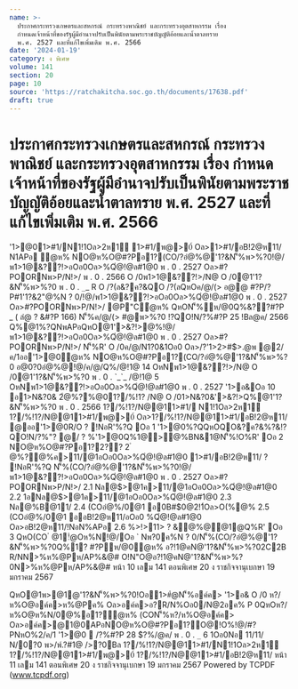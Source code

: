 ```yaml
---
name: >-
  ประกาศกระทรวงเกษตรและสหกรณ์ กระทรวงพาณิชย์ และกระทรวงอุตสาหกรรม เรื่อง
  กำหนดเจ้าหน้าที่ของรัฐผู้มีอำนาจปรับเป็นพินัยตามพระราชบัญญัติอ้อยและน้ำตาลทราย
  พ.ศ. 2527 และที่แก้ไขเพิ่มเติม พ.ศ. 2566
date: '2024-01-19'
category: ง พิเศษ
volume: 141
section: 20
page: 10
source: 'https://ratchakitcha.soc.go.th/documents/17638.pdf'
draft: true
---
```


# ประกาศกระทรวงเกษตรและสหกรณ์ กระทรวงพาณิชย์ และกระทรวงอุตสาหกรรม เรื่อง กำหนดเจ้าหน้าที่ของรัฐผู้มีอำนาจปรับเป็นพินัยตามพระราชบัญญัติอ้อยและน้ำตาลทราย พ.ศ. 2527 และที่แก้ไขเพิ่มเติม พ.ศ. 2566

'1>@01>#1/N1!1Oล>2ห1์ 1>#1/พ@>0์ Oล>1>#1/อB!2@ห11/ N1APอ ํ@ห% NO@ห%O@#?Pอ1?(CO/?อํ@%@'1?&N'็%พ>%?0!@/พ1>1@&??!>อOอ0Oล>%Qํ@!@ล#1@0 พ . 0 . 2527 Oล>#?POORNพ>P/N!>/ พ . 0 . 2566 O /0พ1>1@&??!>/N@ O /0@1'1?&N'็%พ>%?0 พ . 0 . `_`_ R O /?(ล&?ค?&QO /?(ลQหOค/@/(> อ@@ #?P/?P#1'1?&2"@%N ? 0/!@/พ1>1@&??!>อOอ0Oล>%Qํ@!@ล#1@0 พ . 0 . 2527 Oล>#?POORNพ>P/N!>/ @P"Cํ@ห% QหON'็%ห/@0Q%&??#?P _ ( ลํ@ ? &#?P 166) N'็%ค/@/(> #@พ>%?0 !?QO!N/?%#?P 25 !Bล@ค/ 2566 Q%@1%?QNพAPอQหO@1'>&?!>@%!@/พ1>1@&??!>อOอ0Oล>%Qํ@!@ล#1@0 พ . 0 . 2527 Oล>#?POORNพ>P/N!>/ N'็%R' O /0ค/@/N1?0&1Oอ0 Oล>/?'1>2>#$>.@พ @2/ค/1ออ'1>@0ํ@ห% NO@ห%O@#?Pอ1?(CO/?อํ@%@'1?&N'็%พ>%?0 อ@0?0อํ@%@!@/ค/@/Q%/@!1@ 14 OหNพ1>1@&??!>/N@ O /0@1'1?&N'็%พ>%?0 พ . 0 . `_`_ /@!1@ 5 OหNพ1>1@&??!>อOอ0Oล>%Qํ@!@ล#1@0 พ . 0 . 2527 '1>อ&Oอ 10 อ1>N&?0& 2ํ@%?%@01?/%!1? /N@ O /01>N&?0&'>&?!>Q%@1'1?&N'็%พ>%?0 พ . 0 . 2566 1?/%!1?/N@@11>#1/ N1!1Oล>2ห1์ 1?/%!1?/N@@11>#1/พ@>0์ Oล>1?/%!1?/N@@11>#1/อB!2@ห11/ @ออ'1>@0R/O ? !NอR'%?Q Oอ 1 '1>@0%?QQหOQO&?ค?&%?&!?QO!N/?%"? @/ ? %'1>@0Q%1@>@%BN&1@N'็%!O%R' Oอ 2 NO@ห%O@#?Pอ1?2?? 2 ํ @%?@%ค>11/@1อOอ0Oล>%Qํ@!@ล#1@0 1>#1/อB!2@ห11/ ? !NอR'%?Q N'็%(CO/?อํ@%@'1?&N'็%พ>%?0!@/พ1>1@&??!>อOอ0Oล>%Qํ@!@ล#1@0 พ . 0 . 2527 Oล>#?POORNพ>P/N!>/ 2.1 Nล@$>@1ค>11/@1อOอ0Oล>%Qํ@!@ล#1@0 2.2 1อNล@$>@1ค>11/@1อOอ0Oล>%Qํ@!@ล#1@0 2.3 Nล@%B@11/ 2.4 (COอํ@%/0@1 อ0B#$0@2!1์Oล>O(%@% 2.5 (COอํ@%/0@1 ออB!2@ห11/อOอ0 %Qํ@!@ล#1@0 Oล>อB!2@ห11/!NอN%APอ 2.6 %>!>11> ? &ํ@%@@1@Q%R' Oอ 3 QหO(CO ํ @1!ํ@Oห%N!@/Oอ ` Nพ?0ค%N ? 0/N'็%(CO/?อํ@%@'1?&N'็%พ>%?0Q%1? #?Pห/@0ํ@ห% อ?!1@คN@'1?&N'็%พ>%?02C2B R/NN>%ห%@Pห/AP%&@# O!N"O@อ?!1@คN@'1?&N'็%พ>%?0N>%ห%@Pห/AP%&@# หน้า 10 เลม 141 ตอนพิเศษ 20 ง ราชกิจจานุเบกษา 19 มกราคม 2567

QหO@1พ>@1@'1?&N'็%พ>%?0!Oอ1>#ํ@N'็%อค์ค> '1>อ& O /0 ห?/ห%O@อค์ค>ห%@Pค% Oล>อค์ค>อ?R/N%Oอ0/N@2อค% P 0QหOห?/ห%O@ห%N/0@%อ1?ํ@ห% (CON'็%ห?/ห%O@อค์ค> Oล>อค์ค>@1@0APอNO@ห%O@#?Pอ1?O@!O%!@/#?PNหO%2/ค/1 '1>@0  /?%#?P 28 $?%/@ค/ พ . 0 . `_` 6 1Oอ0Nอ $11/%?2 พ1ห/N(N@ .C/>$11/ N/0?0 พ>/พ์.?#1@ />?0Bล 1?/%!1?/N@@11>#1/N1!1Oล>2ห1์ 1?/%!1?/N@@11>#1/พ@>0์ 1?/%!1?/N@@11>#1/อB!2@ห11/ หน้า 11 เลม 141 ตอนพิเศษ 20 ง ราชกิจจานุเบกษา 19 มกราคม 2567 Powered by TCPDF (www.tcpdf.org)
